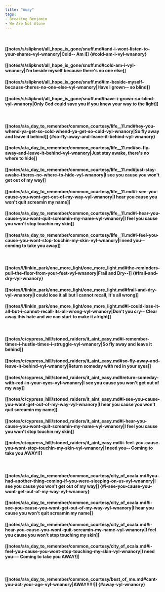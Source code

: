 ```yaml
---
title: "Away"
tags:
- Breaking Benjamin
- We Are Not Alone
---
```

&nbsp;
#### [[notes/s/slipknot/all_hope_is_gone/snuff.md#and-i-wont-listen-to-your-shame-vyl-wnanory|Cold-- Am I]] {#cold-am-i-vyl-wnanory}
#### [[notes/s/slipknot/all_hope_is_gone/snuff.md#cold-am-i-vyl-wnanory|I'm beside myself because there's no one else]]
#### [[notes/s/slipknot/all_hope_is_gone/snuff.md#im-beside-myself-because-theres-no-one-else-vyl-wnanory|Have I grown-- so blind]]
#### [[notes/s/slipknot/all_hope_is_gone/snuff.md#have-i-grown-so-blind-vyl-wnanory|Only God could save you if you knew your way to the light]]
&nbsp;
#### [[notes/a/a_day_to_remember/common_courtesy/life__11.md#hey-you-whend-ya-get-so-cold-whend-ya-get-so-cold-vyl-wnanory|So fly away and leave it behind]] {#so-fly-away-and-leave-it-behind-vyl-wnanory}
#### [[notes/a/a_day_to_remember/common_courtesy/life__11.md#so-fly-away-and-leave-it-behind-vyl-wnanory|Just stay awake, there's no where to hide]]
#### [[notes/a/a_day_to_remember/common_courtesy/life__11.md#just-stay-awake-theres-no-where-to-hide-vyl-wnanory|I see you cause you won't get out of my way]]
#### [[notes/a/a_day_to_remember/common_courtesy/life__11.md#i-see-you-cause-you-wont-get-out-of-my-way-vyl-wnanory|I hear you cause you won't quit screamin my name]]
#### [[notes/a/a_day_to_remember/common_courtesy/life__11.md#i-hear-you-cause-you-wont-quit-screamin-my-name-vyl-wnanory|I feel you cause you won't stop touchin my skin]]
#### [[notes/a/a_day_to_remember/common_courtesy/life__11.md#i-feel-you-cause-you-wont-stop-touchin-my-skin-vyl-wnanory|I need you-- coming to take you away]]
&nbsp;
#### [[notes/l/linkin_park/one_more_light/one_more_light.md#the-reminders-pull-the-floor-from-your-feet-vyl-wnanory|Frail and Dry--]] {#frail-and-dry-vyl-wnanory}
#### [[notes/l/linkin_park/one_more_light/one_more_light.md#frail-and-dry-vyl-wnanory|I could lose it all but I cannot recall, It's all wrong]]
#### [[notes/l/linkin_park/one_more_light/one_more_light.md#i-could-lose-it-all-but-i-cannot-recall-its-all-wrong-vyl-wnanory|Don't you cry-- Clear away this hate and we can start to make it alright]]
&nbsp;
#### [[notes/c/cypress_hill/stoned_raiders/it_aint_easy.md#i-remember-times-i-hustle-times-i-struggle-vyl-wnanory|So fly away and leave it behind]]
#### [[notes/c/cypress_hill/stoned_raiders/it_aint_easy.md#so-fly-away-and-leave-it-behind-vyl-wnanory|Return someday with red in your eyes]]
#### [[notes/c/cypress_hill/stoned_raiders/it_aint_easy.md#return-someday-with-red-in-your-eyes-vyl-wnanory|I see you cause you won't get out of my way]]
#### [[notes/c/cypress_hill/stoned_raiders/it_aint_easy.md#i-see-you-cause-you-wont-get-out-of-my-way-vyl-wnanory|I hear you cause you won't quit screamin my name]]
#### [[notes/c/cypress_hill/stoned_raiders/it_aint_easy.md#i-hear-you-cause-you-wont-quit-screamin-my-name-vyl-wnanory|I feel you cause you won't stop touchin my skin]]
#### [[notes/c/cypress_hill/stoned_raiders/it_aint_easy.md#i-feel-you-cause-you-wont-stop-touchin-my-skin-vyl-wnanory|I need you-- Coming to take you AWAY!]]
&nbsp;
#### [[notes/a/a_day_to_remember/common_courtesy/city_of_ocala.md#you-had-another-thing-coming-if-you-were-sleeping-on-us-vyl-wnanory|I see you cause you won't get out of my way]] {#i-see-you-cause-you-wont-get-out-of-my-way-vyl-wnanory}
#### [[notes/a/a_day_to_remember/common_courtesy/city_of_ocala.md#i-see-you-cause-you-wont-get-out-of-my-way-vyl-wnanory|I hear you cause you won't quit screamin my name]]
#### [[notes/a/a_day_to_remember/common_courtesy/city_of_ocala.md#i-hear-you-cause-you-wont-quit-screamin-my-name-vyl-wnanory|I feel you cause you won't stop touching my skin]]
#### [[notes/a/a_day_to_remember/common_courtesy/city_of_ocala.md#i-feel-you-cause-you-wont-stop-touching-my-skin-vyl-wnanory|I need you--- Coming to take you AWAY!]]
&nbsp;
#### [[notes/a/a_day_to_remember/common_courtesy/best_of_me.md#cant-you-act-your-age-vyl-wnanory|AWAY!!!!!]] {#away-vyl-wnanory}
